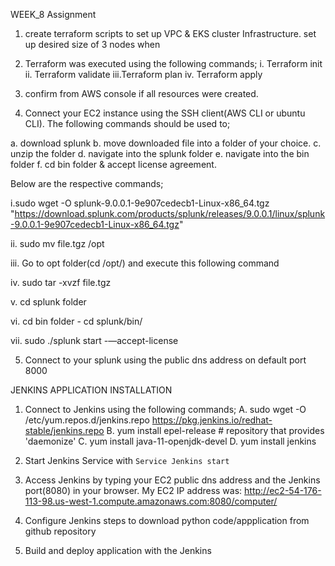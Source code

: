 WEEK_8 Assignment

1. create terraform scripts to set up VPC & EKS cluster Infrastructure. set up desired size of 3 nodes when 
2. Terraform was executed using the following commands;
	i.  Terraform init
	ii. Terraform validate
	iii.Terraform plan
	iv. Terraform apply
	
3. confirm from AWS console if all resources were created.

4. Connect your EC2 instance using the SSH client(AWS CLI or ubuntu CLI). The following commands should be used to;

a. download splunk
b. move downloaded file into a folder of your choice.
c. unzip the folder
d. navigate into the splunk folder
e. navigate into the bin folder
f. cd bin folder & accept license agreement.

Below are the respective commands;

i.sudo wget -O splunk-9.0.0.1-9e907cedecb1-Linux-x86_64.tgz "https://download.splunk.com/products/splunk/releases/9.0.0.1/linux/splunk-9.0.0.1-9e907cedecb1-Linux-x86_64.tgz"

ii. sudo mv file.tgz /opt

iii. Go to opt folder(cd /opt/) and execute this following command

iv. sudo tar -xvzf file.tgz

v. cd splunk folder

vi. cd bin folder  - cd splunk/bin/

vii. sudo ./splunk start -—accept-license

5. Connect to your splunk using the public dns address on default port 8000

JENKINS APPLICATION INSTALLATION

1. Connect to Jenkins using the following commands;
  A. sudo wget -O /etc/yum.repos.d/jenkins.repo https://pkg.jenkins.io/redhat-stable/jenkins.repo
  B. yum install epel-release # repository that provides 'daemonize'
  C. yum install java-11-openjdk-devel
  D. yum install jenkins

2. Start Jenkins Service with `Service Jenkins start`

3. Access Jenkins by typing your EC2 public dns address and the Jenkins port(8080) in your browser. My EC2 IP address was:
http://ec2-54-176-113-98.us-west-1.compute.amazonaws.com:8080/computer/

4. Configure Jenkins steps to download python code/appplication from github repository
5. Build and deploy application with the Jenkins 
